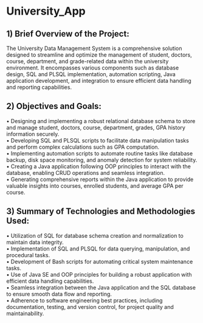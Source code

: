# University_App
<h2> 1)	Brief Overview of the Project:</h2> 
The University Data Management System is a comprehensive solution designed to streamline and optimize the management of student, doctors, course, department, and grade-related data within the university environment. It encompasses various components such as database design, SQL and PLSQL implementation, automation scripting, Java application development, and integration to ensure efficient data handling and reporting capabilities.
<h2> 2)	Objectives and Goals:</h2>
•	Designing and implementing a robust relational database schema to store and manage student, doctors, course, department, grades, GPA history information securely.<br>
•	Developing SQL and PLSQL scripts to facilitate data manipulation tasks and perform complex calculations such as GPA computation.<br>
•	Implementing automation scripts to automate routine tasks like database backup, disk space monitoring, and anomaly detection for system reliability.<br>
•	Creating a Java application following OOP principles to interact with the database, enabling CRUD operations and seamless integration.<br>
•	Generating comprehensive reports within the Java application to provide valuable insights into courses, enrolled students, and average GPA per course.<br>
<h2> 3)	Summary of Technologies and Methodologies Used:</h2>
•	Utilization of SQL for database schema creation and normalization to maintain data integrity.<br>
•	Implementation of SQL and PLSQL for data querying, manipulation, and procedural tasks.<br>
•	Development of Bash scripts for automating critical system maintenance tasks.<br>
•	Use of Java SE and OOP principles for building a robust application with efficient data handling capabilities.<br>
•	Seamless integration between the Java application and the SQL database to ensure smooth data flow and reporting.<br>
•	Adherence to software engineering best practices, including documentation, testing, and version control, for project quality and maintainability.

